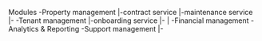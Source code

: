 Modules
 -Property management
  |-contract service
  |-maintenance service
  |-
 -Tenant management
  |-onboarding service
  |-
  |
 -Financial management
 -Analytics & Reporting
 -Support management
  |-
 
